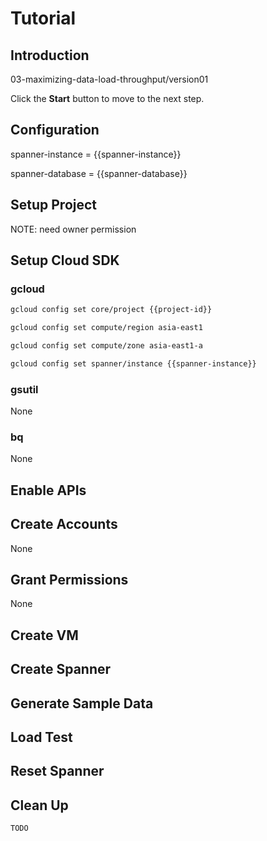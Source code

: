 # Tutorial

## Introduction

03-maximizing-data-load-throughput/version01

<walkthrough-tutorial-duration duration="30"></walkthrough-tutorial-duration>

Click the **Start** button to move to the next step.

## Configuration

<walkthrough-watcher-constant key="spanner-instance" value="spanner-00"></walkthrough-watcher-constant>
<walkthrough-watcher-constant key="spanner-database" value="db-00"></walkthrough-watcher-constant>

spanner-instance = {{spanner-instance}}

spanner-database = {{spanner-database}}

## Setup Project

<walkthrough-project-setup></walkthrough-project-setup>

<walkthrough-footnote>NOTE: need owner permission</walkthrough-footnote>

## Setup Cloud SDK

### gcloud

```bash
gcloud config set core/project {{project-id}}
```
```bash
gcloud config set compute/region asia-east1
```
```bash
gcloud config set compute/zone asia-east1-a
```
```bash
gcloud config set spanner/instance {{spanner-instance}}
```

### gsutil

None

### bq

None


## Enable APIs

<walkthrough-enable-apis apis="compute.googleapis.com,storage-api.googleapis.com,storage-component.googleapis.com,spanner.googleapis.com"></walkthrough-enable-apis>

## Create Accounts

None

## Grant Permissions

None

## Create VM

## Create Spanner

## Generate Sample Data

## Load Test

## Reset Spanner

## Clean Up

```bash
TODO
```
